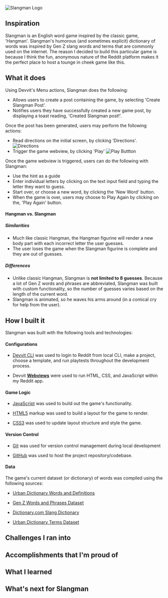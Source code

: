 ![Slangman Logo](https://i.im.ge/2024/12/15/zPdSOy.logo.png)


## Inspiration

Slangman is an English word game inspired by the classic game, 'Hangman'. Slangman's humorous (and sometimes explicit) dictionary of words was inspired by Gen Z slang words and terms that are commonly used on the internet. The reason I decided to build this particular game is because I think the fun, anonymous nature of the Reddit platform makes it the perfect place to host a tounge in cheek game like this.

## What it does

Using Devvit's Menu actions, Slangman does the following: 
- Allows users to create a post containing the game, by selecting 'Create Slangman Post'.
- Notifies users they have successfully created a new game post, by displaying a toast reading, 'Created Slangman post!'.

Once the post has been generated, users may perform the following actions:
- Read directions on the initial screen, by clicking 'Directions'.
![Directions]()
- Trigger the game webview, by clicking 'Play'
![Play Buttton]()

Once the game webview is triggered, users can do the following with Slangman:
- Use the hint as a guide
- Enter individual letters by clicking on the text input field and typing the letter they want to guess.
- Start over, or choose a new word, by clicking the 'New Word' button.
- When the game is over, users may choose to Play Again by clicking on the, 'Play Again' button.

#### Hangman vs. Slangman

##### Similarities
- Much like classic Hangman, the Hangman figurine will render a new body part with each incorrect letter the user guesses. 
- The user loses the game when the Slangman figurine is complete and they are out of guesses. 

##### Differences
- Unlike classic Hangman, Slangman is **not limited to 8 guesses**. Because a lot of Gen Z words and phrases are abbreviated, Slangman was built with custom functionality, so the number of guesses varies based on the length of the current word.
- Slangman is animated, so he waves his arms around (in a comical cry for help from the user).

## How I built it

Slangman was built with the following tools and technologies:

#### Configurations

- [Devvit CLI](https://developers.reddit.com/docs/dev_guide) was used to login to Reddit from local CLI, make a project,  choose a template, and run playtests throughout the development process.

- Devvit **[Webviews](https://developers.reddit.com/docs/webviews)** were used to run HTML, CSS, and JavaScript within my  Reddit app.

#### Game Logic 

- [JavaScript](https://developer.mozilla.org/en-US/docs/Web/JavaScript) was used to build out the game's functionality.
  
- [HTML5](https://developer.mozilla.org/en-US/docs/Glossary/HTML5) markup was used to build a layout for the game to render. 

- [CSS3](https://developer.mozilla.org/en-US/docs/Web/CSS) was used to update layout structure and style the game.

#### Version Control

- [Git](https://git-scm.com/doc) was used for version control management during local development

- [GitHub](https://github.com) was used to host the project repository/codebase.

#### Data

The game's current dataset (or dictionary) of words was compiled using the following sources:

- [Urban Dictionary Words and Definitions](https://www.kaggle.com/datasets/therohk/urban-dictionary-words-dataset)

- [Gen Z Words and Phrases Dataset](https://www.kaggle.com/datasets/tawfiayeasmin/gen-z-words-and-phrases-dataset)

- [Dictionary.com Slang Dictionary](https://www.dictionary.com/e/slang/)

- [Urban Dictionary Terms Dataset](https://www.kaggle.com/datasets/athontz/urban-dictionary-terms)

## Challenges I ran into

## Accomplishments that I'm proud of

## What I learned

## What's next for Slangman
